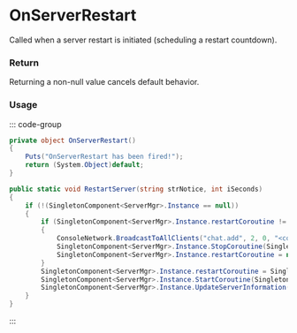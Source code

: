 <Badge type="danger" text="Carbon Compatible"/><Badge type="warning" text="Oxide Compatible"/>
# OnServerRestart
Called when a server restart is initiated (scheduling a restart countdown).
### Return
Returning a non-null value cancels default behavior.

### Usage
::: code-group
```csharp [Example]
private object OnServerRestart()
{
	Puts("OnServerRestart has been fired!");
	return (System.Object)default;
}
```
```csharp [Source — Assembly-CSharp @ ServerMgr]
public static void RestartServer(string strNotice, int iSeconds)
{
	if (!(SingletonComponent<ServerMgr>.Instance == null))
	{
		if (SingletonComponent<ServerMgr>.Instance.restartCoroutine != null)
		{
			ConsoleNetwork.BroadcastToAllClients("chat.add", 2, 0, "<color=#fff>SERVER</color> Restart interrupted!");
			SingletonComponent<ServerMgr>.Instance.StopCoroutine(SingletonComponent<ServerMgr>.Instance.restartCoroutine);
			SingletonComponent<ServerMgr>.Instance.restartCoroutine = null;
		}
		SingletonComponent<ServerMgr>.Instance.restartCoroutine = SingletonComponent<ServerMgr>.Instance.ServerRestartWarning(strNotice, iSeconds);
		SingletonComponent<ServerMgr>.Instance.StartCoroutine(SingletonComponent<ServerMgr>.Instance.restartCoroutine);
		SingletonComponent<ServerMgr>.Instance.UpdateServerInformation();
	}
}

```
:::
